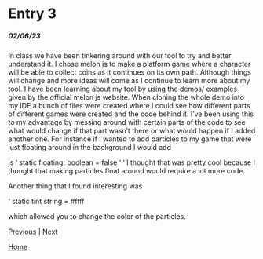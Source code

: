 # Entry 3
##### 02/06/23





In class we have been tinkering around with our tool to try and better understand it. I chose melon js to make a platform game where a character will be able to collect coins as it continues on its own path. Although things will change and more ideas will come as I continue to learn more about my tool.
I have been learning about my tool by using the demos/ examples given by the official melon js website. When cloning the whole demo into my IDE a bunch of files were created where I could see how different parts of different games were created and the code behind it. I’ve been using this to my advantage by messing around with certain parts of the code to see what would change if that part wasn’t there or what would happen if I added another one. For instance if I wanted to add particles to my game that were just floating around in the background I would add

js
‘
static floating: boolean = false
‘
‘ I thought that was pretty cool because I thought that making particles float around would require a lot more code.

Another thing that I found interesting was

‘
static tint string = #ffff

which allowed you to change the color of the particles. 


[Previous](entry02.md) | [Next](entry04.md)

[Home](../README.md)